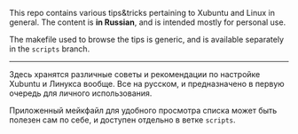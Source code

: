 This repo contains various tips&tricks pertaining to Xubuntu and Linux in general. The content is **in Russian**, and is intended mostly for personal use.

The makefile used to browse the tips is generic, and is available separately in the `scripts` branch.

---

Здесь хранятся различные советы и рекомендации по настройке Xubuntu и Линукса вообще. Все на русском, и предназначено в первую очередь для личного использования.

Приложенный мейкфайл для удобного просмотра списка может быть полезен сам по себе, и доступен отдельно в ветке `scripts`.
